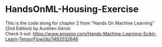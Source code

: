 # HandsOnML-Housing-Exercise

This is the code along for chapter 2 from "Hands On Machine Learning" (2nd Edition) by Aurélien Géron
<br>
Check it out: https://www.amazon.com/Hands-Machine-Learning-Scikit-Learn-TensorFlow/dp/1492032646
